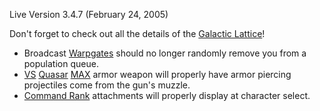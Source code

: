 Live Version 3.4.7 (February 24, 2005)

Don't forget to check out all the details of the
[Galactic Lattice](../terminology/Galactic_Lattice.md)!

- Broadcast [Warpgates](../locations/Warpgate.md) should no longer randomly
  remove you from a population queue.
- [VS](../etc/Vanu_Sovereignty.md) [Quasar](../items/Quasar.md)
  [MAX](../items/Mechanized_Assault_Exo-Suit.md) armor weapon will properly have
  armor piercing projectiles come from the gun's muzzle.
- [Command Rank](../terminology/Command_Rank.md) attachments will properly
  display at character select.

<!--[category:Patches](category:Patches.md)-->
